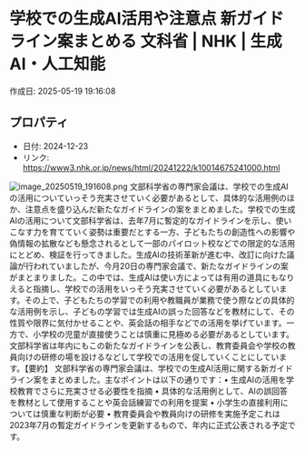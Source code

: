 # 学校での生成AI活用や注意点 新ガイドライン案まとめる 文科省 | NHK | 生成AI・人工知能

作成日: 2025-05-19 19:16:08

## プロパティ

- 日付: 2024-12-23
- リンク: https://www3.nhk.or.jp/news/html/20241222/k10014675241000.html

![image_20250519_191608.png](../assets/image_20250519_191608.png)
文部科学省の専門家会議は、学校での生成AIの活用についていっそう充実させていく必要があるとして、具体的な活用例のほか、注意点を盛り込んだ新たなガイドラインの案をまとめました。学校での生成AIの活用について文部科学省は、去年7月に暫定的なガイドラインを示し、使いこなす力を育てていく姿勢は重要だとする一方、子どもたちの創造性への影響や偽情報の拡散なども懸念されるとして一部のパイロット校などでの限定的な活用にとどめ、検証を行ってきました。生成AIの技術革新が進む中、改訂に向けた議論が行われていましたが、今月20日の専門家会議で、新たなガイドラインの案がまとまりました。この中では、生成AIは使い方によっては有用の道具にもなりえると指摘し、学校での活用をいっそう充実させていく必要があるとしています。その上で、子どもたちの学習での利用や教職員が業務で使う際などの具体的な活用例を示し、子どもの学習では生成AIの誤った回答などを教材にして、その性質や限界に気付かせることや、英会話の相手などでの活用を挙げています。一方で、小学校の児童が直接使うことは慎重に見極める必要があるとしています。文部科学省は年内にもこの新たなガイドラインを公表し、教育委員会や学校の教員向けの研修の場を設けるなどして学校での活用を促していくことにしています。【要約】
文部科学省の専門家会議は、学校での生成AI活用に関する新ガイドライン案をまとめました。主なポイントは以下の通りです：• 生成AIの活用を学校教育でさらに充実させる必要性を指摘
• 具体的な活用例として、AIの誤回答を教材として使用することや英会話練習での利用を提案
• 小学生の直接利用については慎重な判断が必要
• 教育委員会や教員向けの研修を実施予定これは2023年7月の暫定ガイドラインを更新するもので、年内に正式公表される予定です。